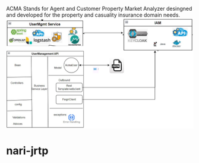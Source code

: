 ACMA Stands for Agent and Customer Property Market Analyzer desingned and developed for the property and casuality insurance domain needs.
<img src="user-mgmt-package-structure.jpg"/>
# nari-jrtp
